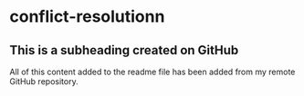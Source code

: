 # conflict-resolutionn

## This is a subheading created on GitHub

All of this content added to the readme file has been added from my remote GitHub repository.
